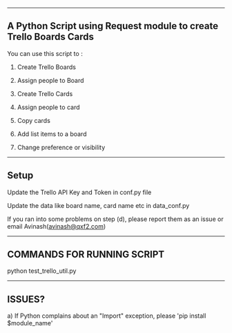 --------
A Python Script using Request module to create Trello Boards Cards 
--------
You can use this script to :

1. Create Trello Boards

2. Assign people to Board

3. Create Trello Cards

4. Assign people to card

5. Copy cards 

6. Add list items to a board

7. Change preference or visibility

------
Setup 
------
Update the Trello API Key and Token in conf.py file

Update the data like board name, card name etc in data_conf.py

If you ran into some problems on step (d), please report them as an issue or email Avinash(avinash@qxf2.com)



---------------------------
COMMANDS FOR RUNNING SCRIPT
---------------------------

python test_trello_util.py


--------
ISSUES?
--------

a) If Python complains about an "Import" exception, please 'pip install $module_name'
